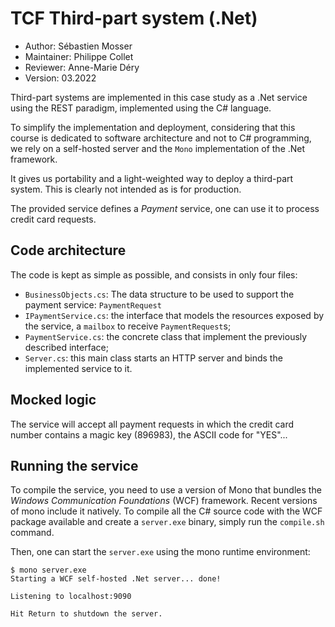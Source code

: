 # TCF Third-part system (.Net)

  * Author: Sébastien Mosser 
  * Maintainer: Philippe Collet 
  * Reviewer: Anne-Marie Déry
  * Version: 03.2022

  
Third-part systems are implemented in this case study as a .Net service using the REST paradigm, implemented using the C# language.

To simplify the implementation and deployment, considering that this course is dedicated to software architecture and not to C# programming, we rely on a self-hosted server and the `Mono` implementation of the .Net framework. 

It gives us portability and a light-weighted way to deploy a third-part system. This is clearly not intended as is for production.

The provided service defines a _Payment_ service, one can use it to process credit card requests.

## Code architecture

The code is kept as simple as possible, and consists in only four files:

  * `BusinessObjects.cs`: The data structure to be used to support the payment service: `PaymentRequest`
  * `IPaymentService.cs`: the interface that models the resources exposed by the service, a `mailbox` to receive `PaymentRequest`s;  
  * `PaymentService.cs`: the concrete class that implement the previously described interface;
  * `Server.cs`: this main class starts an HTTP server and binds the implemented service to it.

## Mocked logic

The service will accept all payment requests in which the credit card number contains a magic key (896983), the ASCII code for "YES"...
    
## Running the service

To compile the service, you need to use a version of Mono that bundles the _Windows Communication Foundations_ (WCF) framework. Recent versions of mono include it natively. To compile all the C# source code with the WCF package available and create a `server.exe` binary, simply run the `compile.sh` command.
  
Then, one can start the `server.exe` using the mono runtime environment:

    $ mono server.exe
    Starting a WCF self-hosted .Net server... done!
    
    Listening to localhost:9090
    
    Hit Return to shutdown the server.  
    
    
    